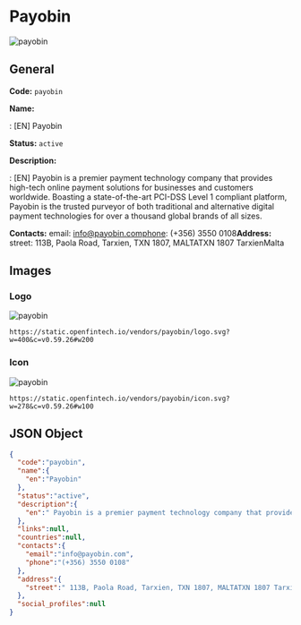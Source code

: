 
# Payobin 
![payobin](https://static.openfintech.io/vendors/payobin/logo.svg?w=400&c=v0.59.26#w200)  

## General 
 
**Code:** `payobin` 
 
**Name:** 
 
:	[EN] Payobin 
 
**Status:** `active` 
 
**Description:** 
 
: [EN]  Payobin is a premier payment technology company that provides high-tech online payment solutions for businesses and customers worldwide. Boasting a state-of-the-art PCI-DSS Level 1 compliant platform, Payobin is the trusted purveyor of both traditional and alternative digital payment technologies for over a thousand global brands of all sizes.  
 
**Contacts:** 
email: info@payobin.comphone: (+356) 3550 0108**Address:** 
street:  113B, Paola Road, Tarxien, TXN 1807, MALTATXN 1807 TarxienMalta  

## Images 

### Logo 
 
![payobin](https://static.openfintech.io/vendors/payobin/logo.svg?w=400&c=v0.59.26#w200)  

```
https://static.openfintech.io/vendors/payobin/logo.svg?w=400&c=v0.59.26#w200
```  

### Icon 
 
![payobin](https://static.openfintech.io/vendors/payobin/icon.svg?w=278&c=v0.59.26#w100)  

```
https://static.openfintech.io/vendors/payobin/icon.svg?w=278&c=v0.59.26#w100
```  

## JSON Object 

```json
{
  "code":"payobin",
  "name":{
    "en":"Payobin"
  },
  "status":"active",
  "description":{
    "en":" Payobin is a premier payment technology company that provides high-tech online payment solutions for businesses and customers worldwide. Boasting a state-of-the-art PCI-DSS Level 1 compliant platform, Payobin is the trusted purveyor of both traditional and alternative digital payment technologies for over a thousand global brands of all sizes. "
  },
  "links":null,
  "countries":null,
  "contacts":{
    "email":"info@payobin.com",
    "phone":"(+356) 3550 0108"
  },
  "address":{
    "street":" 113B, Paola Road, Tarxien, TXN 1807, MALTATXN 1807 TarxienMalta "
  },
  "social_profiles":null
}
```  

